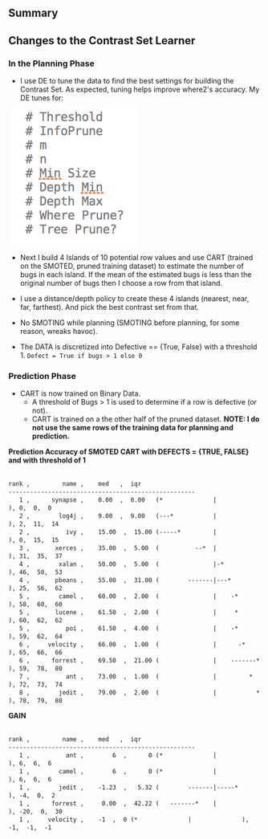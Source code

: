 ## Summary 


## Changes to the Contrast Set Learner

### In the Planning Phase

+ I use DE to tune the data to find the best settings for building the Contrast Set. As expected, tuning helps improve where2's accuracy. My DE tunes for:
  
![](_img/params.png)

+ Next I build 4 Islands of 10 potential row values and use CART (trained on the SMOTED, pruned training dataset) to estimate the number of bugs in each island. If the mean of the estimated bugs is less than the original number of bugs then I choose a row from that island.
 - I use a distance/depth policy to create these 4 islands (nearest, near, far, farthest). And pick the best contrast set from that.

+ No SMOTING while planning (SMOTING before planning, for some reason, wreaks havoc).

+ The DATA is discretized into Defective == {True, False} with a threshold 1. ```Defect = True if bugs > 1 else 0```

### Prediction Phase
+ CART is now trained on Binary Data.
  - A threshold of Bugs > 1 is used to determine if a row is defective (or not).
  - CART is trained on a the other half of the pruned dataset. **NOTE: I do not use the same rows of the training data for planning and prediction.**



**Prediction Accuracy of SMOTED CART with DEFECTS = {TRUE, FALSE} and with threshold of 1**
```

rank ,         name ,    med   ,  iqr 
----------------------------------------------------
   1 ,      synapse ,    0.00  ,  0.00   (*              |              ), 0,  0,  0
   2 ,        log4j ,    9.00  ,  9.00   (---*           |              ), 2,  11,  14
   2 ,          ivy ,    15.00  ,  15.00 (-----*         |              ), 0,  15,  15
   3 ,       xerces ,    35.00  ,  5.00  (          --*  |              ), 31,  35,  37
   4 ,        xalan ,    50.00  ,  5.00  (               |-*            ), 46,  50,  53
   4 ,       pbeans ,    55.00  ,  31.00 (        -------|---*          ), 25,  56,  62
   5 ,        camel ,    60.00  ,  2.00  (               |    -*        ), 58,  60,  60
   5 ,       lucene ,    61.50  ,  2.00  (               |     *        ), 60,  62,  62
   5 ,          poi ,    61.50  ,  4.00  (               |    -*        ), 59,  62,  64
   6 ,     velocity ,    66.00  ,  1.00  (               |      -*      ), 65,  66,  66
   6 ,      forrest ,    69.50  ,  21.00 (               |    -------*  ), 59,  78,  80
   7 ,          ant ,    73.00  ,  1.00  (               |         *    ), 72,  73,  74
   8 ,        jedit ,    79.00  ,  2.00  (               |           *  ), 78,  79,  80
```

**GAIN**
```

rank ,         name ,    med   ,  iqr
----------------------------------------------------
   1 ,          ant ,        6  ,      0 (*              |              ), 6,  6,  6
   1 ,        camel ,        6  ,      0 (*              |              ), 6,  6,  6
   1 ,        jedit ,    -1.23  ,   5.32 (        -------|-----*        ), -4,  0,  2
   1 ,      forrest ,     0.00  ,  42.22 (   -------*    |              ), -20,  0,  30
   1 ,     velocity ,    -1  ,  0 (*              |              ), -1,  -1,  -1

